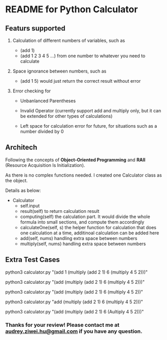 # README for Python Calculator

## Featurs supported

1. Calculation of different numbers of variables, such as

   - (add 1)
   - (add 1 2 3 4 5 ...)  from one number to whatever you need to calculate

2. Space ignorance between numbers, such as

   - (add 1       5)		would just return the correct result without error

3. Error checking for

   - Unbanlanced Parentheses

   - Invalid Operator (currently support add and multiply only, but it can be extended for other types of calculations)

   - Left space for calculation error for future, for situations such as a number divided by 0


## Architech

Following the concepts of **Object-Oriented Programming** and **RAII** (Resource Acquisition Is Initialization).

As there is no complex functions needed. I created one Calculator class as the object.

Details as below:

- Calculator
  - self.input
  - result(self)      to return calculation result
  - computing(self)     the calculation part. It would divide the whole formula into small sections, and compute them accordingly
  - calculateOne(self, s)    the helper function for calculation that does one calculation at a time, additinoal calculation can be added here
  - add(self, nums)    handling extra space between numbers
  - multiply(self, nums)    handling extra space between numbers



## Extra Test Cases

python3 calculator.py "(add 1 (multiply (add 2 1) 6  (multiply 4 5    2)))"

python3 calculator.py "(add (multiply (add 2 1) 6  (multiply 4 5    2)))"

python3 calculator.py "(add  (multiply (add 2 1) 6  (multiply 4 5    2))"

python3 calculator.py "add (multiply (add 2 1) 6  (multiply 4 5    2)))"

python3 calculator.py "(add (multiply (add 2 1) 6  (Aultiply 4 5    2)))"



### Thanks for your review! Please contact me at audrey.ziwei.hu@gmail.com if you have any question.

